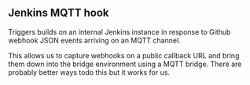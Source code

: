 ## Jenkins MQTT hook

Triggers builds on an internal Jenkins instance in response to Github webhook JSON events arriving on an MQTT channel.

This allows us to capture webhooks on a public callback URL and bring them down into the bridge environment using a MQTT bridge.
There are probably better ways todo this but it works for us.



